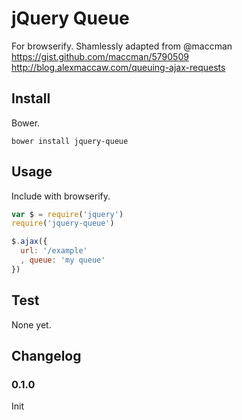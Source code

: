 jQuery Queue
===================

For browserify. Shamlessly adapted from @maccman https://gist.github.com/maccman/5790509 http://blog.alexmaccaw.com/queuing-ajax-requests

## Install
Bower.

`bower install jquery-queue`

## Usage

Include with browserify.

```js
var $ = require('jquery')
require('jquery-queue')

$.ajax({
  url: '/example'
  , queue: 'my queue'
})

```

## Test
None yet.

## Changelog

### 0.1.0
Init

